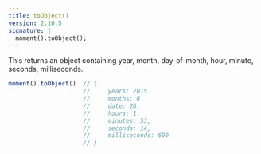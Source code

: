 ```yaml
---
title: toObject()
version: 2.10.5
signature: |
  moment().toObject();
---
```



This returns an object containing year, month, day-of-month, hour, minute,
seconds, milliseconds.

```javascript
moment().toObject()  // {
                     //     years: 2015
                     //     months: 6
                     //     date: 26,
                     //     hours: 1,
                     //     minutes: 53,
                     //     seconds: 14,
                     //     milliseconds: 600
                     // }
```

